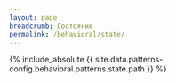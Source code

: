 ```yaml
---
layout: page
breadcrumb: Состояние
permalink: /behavioral/state/
---
```


{% include_absolute {{ site.data.patterns-config.behavioral.patterns.state.path }} %}
